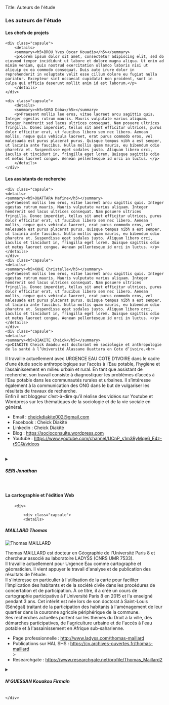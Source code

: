 Title: Auteurs de l'étude



<div id="nomap">
<div><h3>Les auteurs de l'étude</h3></div>

<div><h4>Les chefs de projets</h4></div>
<div class="role">

<div>
	
	<div class="capsule">
		<details>
		<summary><h5>BROU Yves Oscar Kouadio</h5></summary>
		<p>Lorem ipsum dolor sit amet, consectetur adipiscing elit, sed do eiusmod tempor incididunt ut labore et dolore magna aliqua. Ut enim ad minim veniam, quis nostrud exercitation ullamco laboris nisi ut aliquip ex ea commodo consequat. Duis aute irure dolor in reprehenderit in voluptate velit esse cillum dolore eu fugiat nulla pariatur. Excepteur sint occaecat cupidatat non proident, sunt in culpa qui officia deserunt mollit anim id est laborum.</p>
		</details>
	</div>
	
	<div class="capsule">
		<details>
		<summary><h5>SORO Doba</h5></summary>
		<p>Praesent mollis leo eros, vitae laoreet arcu sagittis quis. Integer egestas rutrum mauris. Mauris vulputate varius aliquam. Integer hendrerit sed lacus ultrices consequat. Nam posuere ultrices fringilla. Donec imperdiet, tellus sit amet efficitur ultrices, purus dolor efficitur erat, ut faucibus libero sem nec libero. Aenean mollis, neque quis vehicula laoreet, erat purus commodo eros, vel malesuada est purus placerat purus. Quisque tempus nibh a est semper, ut lacinia ante faucibus. Nulla mollis quam mauris, eu bibendum odio pharetra et. Suspendisse eget sodales justo. Aliquam libero orci, iaculis et tincidunt in, fringilla eget lorem. Quisque sagittis odio et metus laoreet congue. Aenean pellentesque id orci in luctus. </p>
		</details>
	</div>
</div>
</div>

<div><h4>Les assistants de recherche</h4></div>
<div class="role">

<div>
	
	<div class="capsule">
	<details>
	<summary><h5>OUATTARA Mafine</h5></summary>
	<p>Praesent mollis leo eros, vitae laoreet arcu sagittis quis. Integer egestas rutrum mauris. Mauris vulputate varius aliquam. Integer hendrerit sed lacus ultrices consequat. Nam posuere ultrices fringilla. Donec imperdiet, tellus sit amet efficitur ultrices, purus dolor efficitur erat, ut faucibus libero sem nec libero. Aenean mollis, neque quis vehicula laoreet, erat purus commodo eros, vel malesuada est purus placerat purus. Quisque tempus nibh a est semper, ut lacinia ante faucibus. Nulla mollis quam mauris, eu bibendum odio pharetra et. Suspendisse eget sodales justo. Aliquam libero orci, iaculis et tincidunt in, fringilla eget lorem. Quisque sagittis odio et metus laoreet congue. Aenean pellentesque id orci in luctus. </p>
	</details>	
	</div>
	<div class="capsule">
	<details>
	<summary><h5>KOHE Christelle</h5></summary>
	<p>Praesent mollis leo eros, vitae laoreet arcu sagittis quis. Integer egestas rutrum mauris. Mauris vulputate varius aliquam. Integer hendrerit sed lacus ultrices consequat. Nam posuere ultrices fringilla. Donec imperdiet, tellus sit amet efficitur ultrices, purus dolor efficitur erat, ut faucibus libero sem nec libero. Aenean mollis, neque quis vehicula laoreet, erat purus commodo eros, vel malesuada est purus placerat purus. Quisque tempus nibh a est semper, ut lacinia ante faucibus. Nulla mollis quam mauris, eu bibendum odio pharetra et. Suspendisse eget sodales justo. Aliquam libero orci, iaculis et tincidunt in, fringilla eget lorem. Quisque sagittis odio et metus laoreet congue. Aenean pellentesque id orci in luctus. </p>
	</details>	
	</div>
	<div class="capsule">
	<details>
	<summary><h5>DIAKITE Cheick</h5></summary>
	<p>DIAKITE Cheick Amadou est doctorant en sociologie et anthropologie de la santé à l’Université Alassane Ouattara en Cote d’ivoire.<br>
Il travaille actuellement avec URGENCE EAU COTE D’IVOIRE dans le cadre d’une étude socio anthropologique sur l’accès à l’Eau potable, l’hygiène et l’assainissement en milieu urbain et rural. En tant que assistant de recherche, son travail consiste à diagnostiquer les problèmes d’accès à l’Eau potable dans les communautés rurales et urbaines. Il s’intéresse également à la communication des ONG dans le but de vulgariser les résultats de travaux de recherche.<br>
Enfin il est  bloggeur  c’est-à-dire qu’il réalise des vidéos sur Youtube et Wordpress sur les thématiques de la sociologie et de la vie sociale en général.</p>
	<ul><li>Email : <a href="mailto:cheickdiakite002@gmail.com">cheickdiakite002@gmail.com</a></li>
		<li>Facebook : Cheick Diakité</li>
		<li>Linkedin : Cheick Diakité</li>
		<li>Blog : <a href="https://socioconsulte.wordpress.com">https://socioconsulte.wordpress.com</a></li> 
		<li>Youtube : <a href="https://www.youtube.com/channel/UCnP_s1m3RyMqe6_E4z-rSGQ/videos">https://www.youtube.com/channel/UCnP_s1m3RyMqe6_E4z-rSGQ/videos</a> </li></ul>
	</details>	
	</div>
	<div class="capsule">
	<details>
	<summary><h5>SERI Jonathan</h5></summary>
	<p>Praesent mollis leo eros, vitae laoreet arcu sagittis quis. Integer egestas rutrum mauris. Mauris vulputate varius aliquam. Integer hendrerit sed lacus ultrices consequat. Nam posuere ultrices fringilla. Donec imperdiet, tellus sit amet efficitur ultrices, purus dolor efficitur erat, ut faucibus libero sem nec libero. Aenean mollis, neque quis vehicula laoreet, erat purus commodo eros, vel malesuada est purus placerat purus. Quisque tempus nibh a est semper, ut lacinia ante faucibus. Nulla mollis quam mauris, eu bibendum odio pharetra et. Suspendisse eget sodales justo. Aliquam libero orci, iaculis et tincidunt in, fringilla eget lorem. Quisque sagittis odio et metus laoreet congue. Aenean pellentesque id orci in luctus. </p>
	</details>	
	</div>

</div>
</div>
<div>
	<div><h4>La cartographie et l'édition Web</h4></div>
	<div class="role">

		<div>
	
			<div class="capsule">
			<details>
<summary>	<h5 style="inline-block;">MAILLARD Thomas</h5>
	<img src="../pages/images/portrait_tmaillard.jpeg" alt="Thomas MAILLARD" style="inline-block;"></summary>
	<p>Thomas MAILLARD est docteur en Géographie de l'Université Paris 8 et chercheur associé au laboratoire LADYSS (CNRS UMR 7533).<br>
Il travaille actuellement pour Urgence Eau comme cartographe et géomaticien. Il vient appuyer le travail d'analyse et de publication des résultats de l'étude.<br>
Il s'intéresse en particulier à l'utilisation de la carte pour faciliter l'implication des habitants et de la société civile dans les procédures de concertation et de participation. À ce titre, il a créé un cours de cartographie participative à l'Université Paris 8 en 2015 et l'a enseigné pendant 3 ans. Cet intérêt est née lors de son doctorat à Saint-Louis (Sénégal) traitant de la participation des habitants à l'aménagement de leur quartier dans la couronne agricole périphérique de la commune.
<br>Ses recherches actuelles portent sur les thèmes du Droit à la ville, des démarches participatives, de l'agriculture urbaine et de l'accès à l'eau potable et à l'assainissement en Afrique sub-saharienne.</p>
	<ul><li>Page professionnelle : <a href="http://www.ladyss.com/thomas-maillard">http://www.ladyss.com/thomas-maillard</a></li>
<li>Publications sur HAL SHS : <a href="https://cv.archives-ouvertes.fr/thomas-maillard">https://cv.archives-ouvertes.fr/thomas-maillard</a></li>>
<li>Researchgate : <a href="https://www.researchgate.net/profile/Thomas_Maillard2">https://www.researchgate.net/profile/Thomas_Maillard2</a></li></ul>	
</details>			
			</div>
			<div class="capsule">
			<details>
	<summary><h5>N'GUESSAN Kouakou Firmain</h5></summary>
	<p>Firmain Kouakou N'GUESSAN est doctorant en Géographie à l'Université Alassane Ouattara de Bouaké (Côte d'Ivoire).<br>
Il travaille actuellement pour Urgence Eau comme cartographe avec Thomas MAILLARD. Il vient appuyer le travail de MAILLARD pour l'analyse des faits urbains et de publication des résultats de l'étude.<br>
Il a fini la rédaction de sa Thèse qui porte sur l'Occupation de l'espace urbain de Bouaké et attend sa soutenance dans les mois avenir. Il a également travaillé comme cartographe avec l'ONG AVSI dans le cadre du projet ''Triangle Pacific'' de septembre 2016 à février 2017.<br>
Plusieurs publications scientifiques, colloques et autres activités scientifiques sont à son actif. </p>
	<p>Pour le contacter : <a href="mailto:kouakoung@yahoo.fr">kouakoung@yahoo.fr</a></p>
	</details>	
			</div>

	</div>
</div>
</div>
</div>